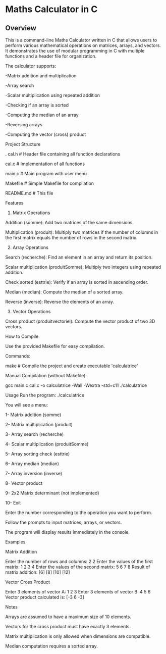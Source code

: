 # Maths Calculator in C
## Overview

This is a command-line Maths Calculator written in C that allows users to perform various mathematical operations on matrices, arrays, and vectors.
It demonstrates the use of modular programming in C with multiple functions and a header file for organization.

The calculator supports:

-Matrix addition and multiplication

-Array search

-Scalar multiplication using repeated addition

-Checking if an array is sorted

-Computing the median of an array

-Reversing arrays

-Computing the vector (cross) product

Project Structure

.
 cal.h          # Header file containing all function declarations

 cal.c          # Implementation of all functions

 main.c         # Main program with user menu

 Makefile       # Simple Makefile for compilation

 README.md      # This file
 

Features
1. Matrix Operations

Addition (somme): Add two matrices of the same dimensions.

Multiplication (produit): Multiply two matrices if the number of columns in the first matrix equals the number of rows in the second matrix.

2. Array Operations

Search (recherche): Find an element in an array and return its position.

Scalar multiplication (produitSomme): Multiply two integers using repeated addition.

Check sorted (esttrie): Verify if an array is sorted in ascending order.

Median (median): Compute the median of a sorted array.

Reverse (inverse): Reverse the elements of an array.

3. Vector Operations

Cross product (produitvectoriel): Compute the vector product of two 3D vectors.

How to Compile

Use the provided Makefile for easy compilation.

Commands:

make        # Compile the project and create executable 'calculatrice'

Manual Compilation (without Makefile):

gcc main.c cal.c -o calculatrice -Wall -Wextra -std=c11
./calculatrice

Usage
Run the program:
./calculatrice

You will see a menu:

1- Matrix addition (somme)

2- Matrix multiplication (produit)

3- Array search (recherche)

4- Scalar multiplication (produitSomme)

5- Array sorting check (esttrie)

6- Array median (median)

7- Array inversion (inverse)

8- Vector product

9- 2x2 Matrix determinant (not implemented)

10- Exit


Enter the number corresponding to the operation you want to perform.

Follow the prompts to input matrices, arrays, or vectors.

The program will display results immediately in the console.

Examples

Matrix Addition

Enter the number of rows and columns: 2 2
Enter the values of the first matrix:
1 2
3 4
Enter the values of the second matrix:
5 6
7 8
Result of matrix addition:
[6]  [8]
[10] [12]


Vector Cross Product

Enter 3 elements of vector A:
1 2 3
Enter 3 elements of vector B:
4 5 6
Vector product calculated is:
[-3 6 -3]

Notes

Arrays are assumed to have a maximum size of 10 elements.

Vectors for the cross product must have exactly 3 elements.

Matrix multiplication is only allowed when dimensions are compatible.

Median computation requires a sorted array.
